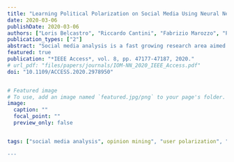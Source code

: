 ```yaml
---
title: "Learning Political Polarization on Social Media Using Neural Networks"
date: 2020-03-06
publishDate: 2020-03-06
authors: ["Loris Belcastro", "Riccardo Cantini", "Fabrizio Marozzo", "Paolo Trunfio", "Domenico Talia"]
publication_types: ["2"]
abstract: "Social media analysis is a fast growing research area aimed at extracting useful information from social media platforms. This paper presents a methodology, called IOM-NN (Iterative Opinion Mining using Neural Networks), for discovering the polarization of social media users during election campaigns characterized by the competition of political factions. The methodology uses an automatic incremental procedure based on feed-forward neural networks for analyzing the posts published by social media users. Starting from a limited set of classification rules, created from a small subset of hashtags that are notoriously in favor of specific factions, the methodology iteratively generates new classification rules. Such rules are then used to determine the polarization of people towards a faction. The methodology has been assessed on two case studies that analyze the polarization of a large number of Twitter users during the 2018 Italian general election and 2016 US presidential election. The achieved results are very close to the real ones and more accurate than the average of the opinion polls, revealing the high accuracy and effectiveness of the proposed approach. Moreover, our approach has been compared to the most relevant techniques used in the literature (sentiment analysis with NLP, adaptive sentiment analysis, emoji- and hashtag- based polarization) by achieving the best accuracy in estimating the polarization of social media users."
featured: true
publication: "*IEEE Access*, vol. 8, pp. 47177-47187, 2020."
# url_pdf: "files/papers/journals/IOM-NN_2020_IEEE_Access.pdf"
doi: "10.1109/ACCESS.2020.2978950"


# Featured image
# To use, add an image named `featured.jpg/png` to your page's folder. 
image:
  caption: ""
  focal_point: ""
  preview_only: false


tags: ["social media analysis", opinion mining", "user polarization", "neural networks", "sentiment analysis","political events"]

---
```

